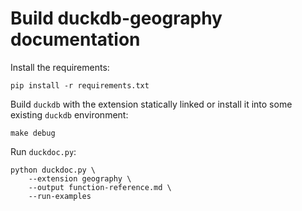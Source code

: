 
# Build duckdb-geography documentation

Install the requirements:

```shell
pip install -r requirements.txt
```

Build `duckdb` with the extension statically linked or install it
into some existing `duckdb` environment:

```shell
make debug
```

Run `duckdoc.py`:

```shell
python duckdoc.py \
    --extension geography \
    --output function-reference.md \
    --run-examples
```
